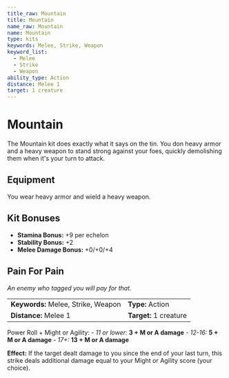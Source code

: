 ```yaml
---
title_raw: Mountain
title: Mountain
name_raw: Mountain
name: Mountain
type: kits
keywords: Melee, Strike, Weapon
keyword_list:
  - Melee
  - Strike
  - Weapon
ability_type: Action
distance: Melee 1
target: 1 creature
---
```


# Mountain

The Mountain kit does exactly what it says on the tin. You don heavy armor and a heavy weapon to stand strong against your foes, quickly demolishing them when it's your turn to attack.

## Equipment

You wear heavy armor and wield a heavy weapon.

## Kit Bonuses

- **Stamina Bonus:** +9 per echelon
- **Stability Bonus:** +2
- **Melee Damage Bonus:** +0/+0/+4

## Pain For Pain

*An enemy who tagged you will pay for that.*

|                                     |                        |
| :---------------------------------- | :--------------------- |
| **Keywords:** Melee, Strike, Weapon | **Type:** Action       |
| **Distance:** Melee 1               | **Target:** 1 creature |

Power Roll + Might or Agility: - *11 or lower:* **3 + M or A damage** - *12-16:* **5 + M or A damage** - *17+:* **13 + M or A damage**

**Effect:** If the target dealt damage to you since the end of your last turn, this strike deals additional damage equal to your Might or Agility score (your choice).
